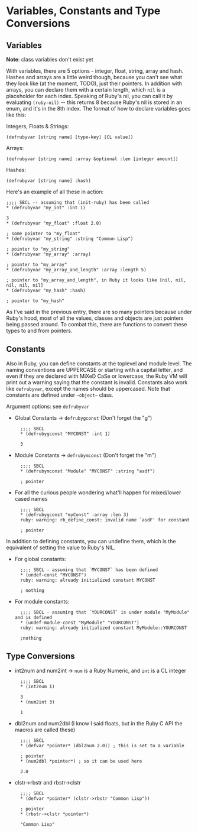 # Variables, Constants and Type Conversions

## Variables

**Note**: class variables don't exist yet

With variables, there are 5 options - integer, float, string, array and hash. Hashes and arrays are a little weird though, because you can't see what they look like (at the moment, TODO), just their pointers. In addition with arrays, you can declare them with a certain length, which `nil` is a placeholder for each index. Speaking of Ruby's nil, you can call it by evaluating `(ruby-nil)` -- this returns 8 because Ruby's nil is stored in an enum, and it's in the 8th index. The format of how to declare variables goes like this:

Integers, Floats & Strings:

    (defrubyvar [string name] [type-key] [CL value])

Arrays:

    (defrubyvar [string name] :array &optional :len [integer amount])

Hashes:

    (defrubyvar [string name] :hash)

Here's an example of all these in action:

    ;;;; SBCL -- assuming that (init-ruby) has been called
    * (defrubyvar "my_int" :int 1)

    3
    * (defrubyvar "my_float" :float 2.0)

    ; some pointer to "my_float"
    * (defrubyvar "my_string" :string "Common Lisp")

    ; pointer to "my_string"
    * (defrubyvar "my_array" :array)

    ; pointer to "my_array"
    * (defrubyvar "my_array_and_length" :array :length 5)

    ; pointer to "my_array_and_length", in Ruby it looks like [nil, nil, nil, nil, nil]
    * (defrubyvar "my_hash" :hash)

    ; pointer to "my_hash"

As I've said in the previous entry, there are so many pointers because under Ruby's hood, most of all the values, classes and objects are just pointers being passed around. To combat this, there are functions to convert these types to and from pointers.

## Constants

Also in Ruby, you can define constants at the toplevel and module level. The naming conventions are UPPERCASE or starting with a capital letter, and even if they are declared with MiXeD CaSe or lowercase, the Ruby VM will print out a warning saying that the constant is invalid. Constants also work like `defrubyvar`, except the names should be uppercased. Note that constants are defined under `~object~` class.

Argument options: see `defrubyvar`

- Global Constants -> `defrubygconst` (Don't forget the "g")

        ;;;; SBCL
        * (defrubygconst "MYCONST" :int 1)

        3

- Module Constants -> `defrubymconst` (Don't forget the "m")

        ;;;; SBCL
        * (defrubymconst "Module" "MYCONST" :string "asdf")

        ; pointer

- For all the curious people wondering what'll happen for mixed/lower cased names

        ;;;; SBCL
        * (defrubygconst "myConst" :array :len 3)
        ruby: warning: rb_define_const: invalid name `asdF' for constant

        ; pointer

In addition to defining constants, you can undefine them, which is the equivalent of setting the value to Ruby's NIL.

- For global constants:

        ;;;; SBCL - assuming that `MYCONST` has been defined
        * (undef-const "MYCONST")
        ruby: warning: already initialized constant MYCONST

        ; nothing

- For module constants:

        ;;;; SBCL - assuming that `YOURCONST` is under module "MyModule" and is defined
        * (undef-module-const "MyModule" "YOURCONST")
        ruby: warning: already initialized constant MyModule::YOURCONST

        ;nothing

## Type Conversions

- int2num and num2int -> `num` is a Ruby Numeric, and `int` is a CL integer

        ;;;; SBCL
        * (int2num 1)

        3
        * (num2int 3)

        1

- dbl2num and num2dbl (I know I said floats, but in the Ruby C API the macros are called these)

        ;;;; SBCL
        * (defvar *pointer* (dbl2num 2.0)) ; this is set to a variable

        ; pointer
        * (num2dbl *pointer*) ; so it can be used here

        2.0

- clstr->rbstr and rbstr->clstr

        ;;;; SBCL
        * (defvar *pointer* (clstr->rbstr "Common Lisp"))

        ; pointer
        * (rbstr->clstr *pointer*)

        "Common Lisp"